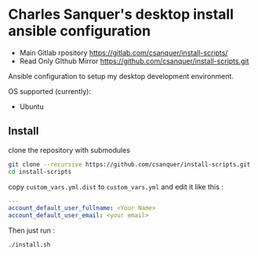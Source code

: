 Charles Sanquer's desktop install ansible configuration
=======================================================

* Main Gitlab rpository https://gitlab.com/csanquer/install-scripts/
* Read Only GIthub Mirror https://github.com/csanquer/install-scripts.git

Ansible configuration to setup my desktop development environment.

OS supported (currently):
* Ubuntu


Install
-------

clone the repository with submodules

```bash
git clone --recursive https://github.com/csanquer/install-scripts.git
cd install-scripts
```

copy `custom_vars.yml.dist` to `custom_vars.yml` and edit it like this :

```yml
---
account_default_user_fullname: <Your Name>
account_default_user_email: <your email>
```

Then just run :

```bash
./install.sh
```

